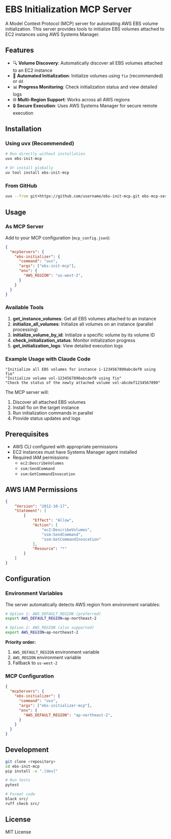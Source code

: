 # EBS Initialization MCP Server

A Model Context Protocol (MCP) server for automating AWS EBS volume initialization. This server provides tools to initialize EBS volumes attached to EC2 instances using AWS Systems Manager.

## Features

- 🔍 **Volume Discovery**: Automatically discover all EBS volumes attached to an EC2 instance
- 🚀 **Automated Initialization**: Initialize volumes using `fio` (recommended) or `dd`
- 📊 **Progress Monitoring**: Check initialization status and view detailed logs
- 🌐 **Multi-Region Support**: Works across all AWS regions
- 🔒 **Secure Execution**: Uses AWS Systems Manager for secure remote execution

## Installation

### Using uvx (Recommended)

```bash
# Run directly without installation
uvx ebs-init-mcp

# Or install globally
uv tool install ebs-init-mcp
```

### From GitHub

```bash
uvx --from git+https://github.com/username/ebs-init-mcp.git ebs-mcp-server
```

## Usage

### As MCP Server

Add to your MCP configuration (`mcp_config.json`):

```json
{
  "mcpServers": {
    "ebs-initializer": {
      "command": "uvx",
      "args": ["ebs-init-mcp"],
      "env": {
        "AWS_REGION": "us-west-2",
      }
    }
  }
}
```

### Available Tools

1. **get_instance_volumes**: Get all EBS volumes attached to an instance
2. **initialize_all_volumes**: Initialize all volumes on an instance (parallel processing)
3. **initialize_volume_by_id**: Initialize a specific volume by its volume ID
4. **check_initialization_status**: Monitor initialization progress
5. **get_initialization_logs**: View detailed execution logs

### Example Usage with Claude Code

```
"Initialize all EBS volumes for instance i-1234567890abcdef0 using fio"
"Initialize volume vol-1234567890abcdef0 using fio"
"Check the status of the newly attached volume vol-abcdef1234567890"
```

The MCP server will:
1. Discover all attached EBS volumes
2. Install fio on the target instance
3. Run initialization commands in parallel
4. Provide status updates and logs

## Prerequisites

- AWS CLI configured with appropriate permissions
- EC2 instances must have Systems Manager agent installed
- Required IAM permissions:
  - `ec2:DescribeVolumes`
  - `ssm:SendCommand`
  - `ssm:GetCommandInvocation`

## AWS IAM Permissions

```json
{
    "Version": "2012-10-17",
    "Statement": [
        {
            "Effect": "Allow",
            "Action": [
                "ec2:DescribeVolumes",
                "ssm:SendCommand",
                "ssm:GetCommandInvocation"
            ],
            "Resource": "*"
        }
    ]
}
```

## Configuration

### Environment Variables

The server automatically detects AWS region from environment variables:

```bash
# Option 1: AWS_DEFAULT_REGION (preferred)
export AWS_DEFAULT_REGION=ap-northeast-2

# Option 2: AWS_REGION (also supported)  
export AWS_REGION=ap-northeast-2
```

**Priority order:**
1. `AWS_DEFAULT_REGION` environment variable
2. `AWS_REGION` environment variable  
3. Fallback to `us-west-2`

### MCP Configuration

```json
{
  "mcpServers": {
    "ebs-initializer": {
      "command": "uvx",
      "args": ["ebs-initializer-mcp"],
      "env": {
        "AWS_DEFAULT_REGION": "ap-northeast-2",
      }
    }
  }
}
```

## Development

```bash
git clone <repository>
cd ebs-init-mcp
pip install -e ".[dev]"

# Run tests
pytest

# Format code
black src/
ruff check src/
```

## License

MIT License
